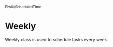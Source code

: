 <small>Piwik\ScheduledTime</small>

Weekly
======

Weekly class is used to schedule tasks every week.
